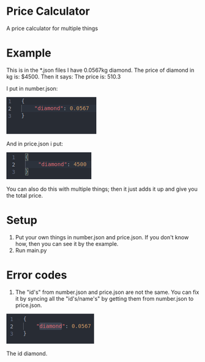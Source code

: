 # Price Calculator
A price calculator for multiple things

# Example
This is in the *.json files
I have 0.0567kg diamond. The price of diamond in kg is: $4500.
Then it says: The price is: 510.3

I put in number.json:

![number.json](images/numberjson.png "Logo Title Text 1")

And in price.json i put:

![price.json](images/pricejson.png "Logo Title Text 1")

You can also do this with multiple things; then it just adds it up and give you the total price.

# Setup
1. Put your own things in number.json and price.json. If you don't know how, then you can see it by the example.
2. Run main.py

# Error codes
1. The "id's" from number.json and price.json are not the same. You can fix it by syncing all the "id's/name's" by getting them from number.json to price.json.

![The id: Diamond](images/diamond.png "Logo Title Text 1")

The id diamond.